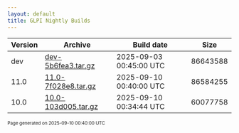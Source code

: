 ```yaml
---
layout: default
title: GLPI Nightly Builds
---
```


Version|Archive|Build date|Size
---|---|---|---
dev|[dev-5b6fea3.tar.gz](dev-5b6fea3.tar.gz)|2025-09-03 00:45:00 UTC|86643588
11.0|[11.0-7f028e8.tar.gz](11.0-7f028e8.tar.gz)|2025-09-10 00:40:00 UTC|86584255
10.0|[10.0-103d005.tar.gz](10.0-103d005.tar.gz)|2025-09-10 00:34:44 UTC|60077758

<font size="1">Page generated on 2025-09-10 00:40:00 UTC</font>
